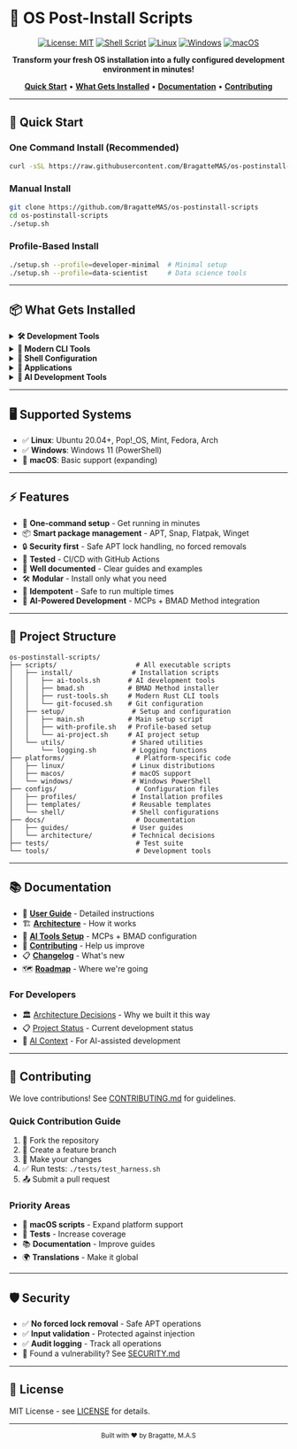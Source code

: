 # 🚀 OS Post-Install Scripts

<div align="center">

[![License: MIT](https://img.shields.io/badge/License-MIT-yellow.svg)](LICENSE)
[![Shell Script](https://img.shields.io/badge/Shell-Bash%20%26%20Zsh-4EAA25.svg?logo=gnu-bash&logoColor=white)](https://www.gnu.org/software/bash/)
[![Linux](https://img.shields.io/badge/Linux-FCC624?logo=linux&logoColor=black)](https://www.linux.org/)
[![Windows](https://img.shields.io/badge/Windows-0078D6?logo=windows&logoColor=white)](https://www.microsoft.com/windows)
[![macOS](https://img.shields.io/badge/macOS-000000?logo=apple&logoColor=white)](https://www.apple.com/macos/)

**Transform your fresh OS installation into a fully configured development environment in minutes!**

[**Quick Start**](#-quick-start) • [**What Gets Installed**](#-what-gets-installed) • [**Documentation**](#-documentation) • [**Contributing**](#-contributing)

</div>

---

## 🎯 Quick Start

### One Command Install (Recommended)
```bash
curl -sSL https://raw.githubusercontent.com/BragatteMAS/os-postinstall-scripts/main/setup.sh | bash
```

### Manual Install
```bash
git clone https://github.com/BragatteMAS/os-postinstall-scripts
cd os-postinstall-scripts
./setup.sh
```

### Profile-Based Install
```bash
./setup.sh --profile=developer-minimal  # Minimal setup
./setup.sh --profile=data-scientist     # Data science tools
```

---

## 📦 What Gets Installed

<details>
<summary><b>🛠️ Development Tools</b></summary>

- **Version Control**: Git, Git LFS, GitHub CLI
- **Containers**: Docker, Docker Compose, Podman
- **Languages**: Python, Node.js, Rust, Go, Java
- **Editors**: VS Code, Vim, Neovim
- **Build Tools**: Make, CMake, GCC

</details>

<details>
<summary><b>🦀 Modern CLI Tools</b></summary>

| Traditional | Modern | Description |
|-------------|--------|-------------|
| `cat` | `bat` | Syntax highlighting |
| `ls` | `eza` | Icons & Git status |
| `find` | `fd` | Intuitive & fast |
| `grep` | `ripgrep` | Blazing fast |
| `cd` | `zoxide` | Smart navigation |

Install all Rust tools: `./scripts/install/rust-tools.sh`

</details>

<details>
<summary><b>🎨 Shell Configuration</b></summary>

- **Zsh** with Oh My Zsh
- **Starship** prompt
- **1700+ lines** of optimizations
- **100+ aliases** and functions
- **Auto-completions** and suggestions

</details>

<details>
<summary><b>📱 Applications</b></summary>

- **Browsers**: Firefox, Chrome, Brave
- **Communication**: Discord, Slack, Telegram
- **Productivity**: Obsidian, LibreOffice, Flameshot
- **Media**: VLC, Spotify, OBS Studio
- **Utilities**: Timeshift, Stacer, Htop

</details>

<details>
<summary><b>🤖 AI Development Tools</b></summary>

- **MCPs (Model Context Protocol)**:
  - context7 - Always up-to-date documentation
  - fetch - Intelligent web requests
  - sequential-thinking - Structured reasoning
  - serena - Semantic code search
- **BMAD Method v4.31.0** - Complete project management
  - Easy installation with `./scripts/install/bmad.sh`
  - Easy updates with `./tools/update/bmad.sh`
  - Automatic backup before updates
  - Version checking and comparison
- **Auto-configuration** for Claude Desktop
- **Slash commands** in Claude (/generate-prp, /execute-prp)

Install: `./scripts/install/ai-tools.sh` or choose option 9 in setup menu

</details>

---

## 🖥️ Supported Systems

- ✅ **Linux**: Ubuntu 20.04+, Pop!_OS, Mint, Fedora, Arch
- ✅ **Windows**: Windows 11 (PowerShell)
- 🚧 **macOS**: Basic support (expanding)

---

## ⚡ Features

- 🎯 **One-command setup** - Get running in minutes
- 📦 **Smart package management** - APT, Snap, Flatpak, Winget
- 🔒 **Security first** - Safe APT lock handling, no forced removals
- 🧪 **Tested** - CI/CD with GitHub Actions
- 📝 **Well documented** - Clear guides and examples
- 🛠️ **Modular** - Install only what you need
- 🔄 **Idempotent** - Safe to run multiple times
- 🤖 **AI-Powered Development** - MCPs + BMAD Method integration

---

## 📁 Project Structure

```
os-postinstall-scripts/
├── scripts/                    # All executable scripts
│   ├── install/               # Installation scripts
│   │   ├── ai-tools.sh       # AI development tools
│   │   ├── bmad.sh           # BMAD Method installer
│   │   ├── rust-tools.sh     # Modern Rust CLI tools
│   │   └── git-focused.sh    # Git configuration
│   ├── setup/                 # Setup and configuration
│   │   ├── main.sh           # Main setup script
│   │   ├── with-profile.sh   # Profile-based setup
│   │   └── ai-project.sh     # AI project setup
│   └── utils/                 # Shared utilities
│       └── logging.sh         # Logging functions
├── platforms/                  # Platform-specific code
│   ├── linux/                 # Linux distributions
│   ├── macos/                 # macOS support
│   └── windows/               # Windows PowerShell
├── configs/                    # Configuration files
│   ├── profiles/              # Installation profiles
│   ├── templates/             # Reusable templates
│   └── shell/                 # Shell configurations
├── docs/                       # Documentation
│   ├── guides/                # User guides
│   └── architecture/          # Technical decisions
├── tests/                      # Test suite
└── tools/                      # Development tools
```

---

## 📚 Documentation

- 📖 [**User Guide**](docs/user-guide.md) - Detailed instructions
- 🏗️ [**Architecture**](docs/core-architecture.md) - How it works
- 🤖 [**AI Tools Setup**](docs/ai-tools-setup.md) - MCPs + BMAD configuration
- 🤝 [**Contributing**](CONTRIBUTING.md) - Help us improve
- 📋 [**Changelog**](CHANGELOG.md) - What's new
- 🗺️ [**Roadmap**](ROADMAP.md) - Where we're going

### For Developers
- 🏛️ [Architecture Decisions](.github/PROJECT_DOCS/adrs/) - Why we built it this way
- 📋 [Project Status](.github/PROJECT_DOCS/STATUS.md) - Current development status
- 🤖 [AI Context](.github/AI_CONTEXT/CLAUDE.md) - For AI-assisted development

---

## 🤝 Contributing

We love contributions! See [CONTRIBUTING.md](CONTRIBUTING.md) for guidelines.

### Quick Contribution Guide
1. 🍴 Fork the repository
2. 🌿 Create a feature branch
3. 📝 Make your changes
4. ✅ Run tests: `./tests/test_harness.sh`
5. 📤 Submit a pull request

### Priority Areas
- 🍎 **macOS scripts** - Expand platform support
- 🧪 **Tests** - Increase coverage
- 📚 **Documentation** - Improve guides
- 🌍 **Translations** - Make it global

---

## 🛡️ Security

- ✅ **No forced lock removal** - Safe APT operations
- ✅ **Input validation** - Protected against injection
- ✅ **Audit logging** - Track all operations
- 🐛 Found a vulnerability? See [SECURITY.md](SECURITY.md)

---

## 📄 License

MIT License - see [LICENSE](LICENSE) for details.

---

<div align="center">
<sub>Built with ❤️ by Bragatte, M.A.S</sub>
</div>